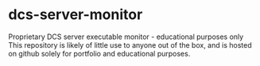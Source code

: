 # dcs-server-monitor
Proprietary DCS server executable monitor - educational purposes only
This repository is likely of little use to anyone out of the box, and is hosted on github solely for portfolio and educational purposes.
